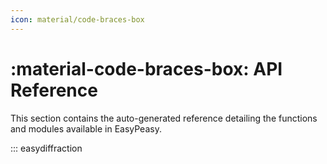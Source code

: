 ```yaml
---
icon: material/code-braces-box
---
```


# :material-code-braces-box: API Reference

This section contains the auto-generated reference detailing the functions and
modules available in EasyPeasy.

::: easydiffraction

